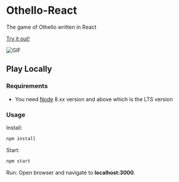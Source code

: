 # Othello-React
The game of Othello written in React

[Try it out!](https://skotz.github.io/othello-react/)

![GIF](https://i.imgur.com/eg3igkV.gifv)

## Play Locally
### Requirements
* You need [Node](https://nodejs.org/en/download/) 8.xx version and above which is the LTS version
### Usage
Install:
```bash
npm install
```
Start:
```bash
npm start
```
Run:
Open browser and navigate to **localhost:3000**.
